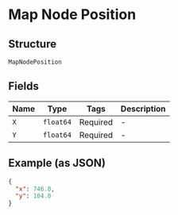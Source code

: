 
# Map Node Position

## Structure

`MapNodePosition`

## Fields

| Name | Type | Tags | Description |
|  --- | --- | --- | --- |
| `X` | `float64` | Required | - |
| `Y` | `float64` | Required | - |

## Example (as JSON)

```json
{
  "x": 746.0,
  "y": 104.0
}
```

